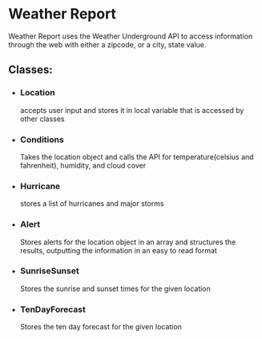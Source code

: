 <h1>Weather Report</h1>
<p>Weather Report uses the Weather Underground API to access information through the web with either a zipcode, or a city, state value. </p>

<h2>Classes: </h2>

<ul>
<li><h3>Location</h3><p>accepts user input and stores it in local variable that is accessed by other classes</li>
<li><h3>Conditions</h3><p>Takes the location object and calls the API for temperature(celsius and fahrenheit), humidity, and cloud cover</p></li>
<li><h3>Hurricane</h3><p>stores a list of hurricanes and major storms</p></li>
<li><h3>Alert</h3><p>Stores alerts for the location object in an array and structures the results, outputting the information in an easy to read format</p>
<li><h3>SunriseSunset</h3><p>Stores the sunrise and sunset times for the given location</p></li>
<li><h3>TenDayForecast</h3><p>Stores the ten day forecast for the given location</p></li>
</ul>
